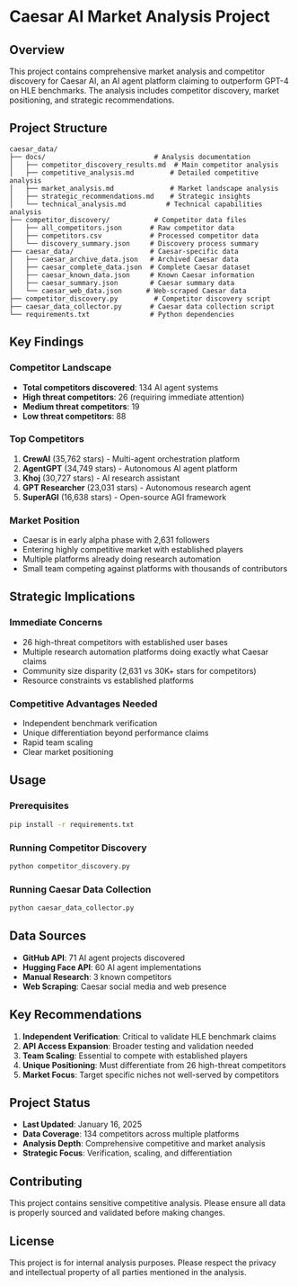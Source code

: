 # Caesar AI Market Analysis Project

## Overview

This project contains comprehensive market analysis and competitor discovery for Caesar AI, an AI agent platform claiming to outperform GPT-4 on HLE benchmarks. The analysis includes competitor discovery, market positioning, and strategic recommendations.

## Project Structure

```
caesar_data/
├── docs/                           # Analysis documentation
│   ├── competitor_discovery_results.md  # Main competitor analysis
│   ├── competitive_analysis.md         # Detailed competitive analysis
│   ├── market_analysis.md              # Market landscape analysis
│   ├── strategic_recommendations.md    # Strategic insights
│   └── technical_analysis.md          # Technical capabilities analysis
├── competitor_discovery/           # Competitor data files
│   ├── all_competitors.json       # Raw competitor data
│   ├── competitors.csv            # Processed competitor data
│   └── discovery_summary.json     # Discovery process summary
├── caesar_data/                   # Caesar-specific data
│   ├── caesar_archive_data.json   # Archived Caesar data
│   ├── caesar_complete_data.json  # Complete Caesar dataset
│   ├── caesar_known_data.json     # Known Caesar information
│   ├── caesar_summary.json        # Caesar summary data
│   └── caesar_web_data.json      # Web-scraped Caesar data
├── competitor_discovery.py         # Competitor discovery script
├── caesar_data_collector.py       # Caesar data collection script
└── requirements.txt               # Python dependencies
```

## Key Findings

### Competitor Landscape
- **Total competitors discovered**: 134 AI agent systems
- **High threat competitors**: 26 (requiring immediate attention)
- **Medium threat competitors**: 19
- **Low threat competitors**: 88

### Top Competitors
1. **CrewAI** (35,762 stars) - Multi-agent orchestration platform
2. **AgentGPT** (34,749 stars) - Autonomous AI agent platform
3. **Khoj** (30,727 stars) - AI research assistant
4. **GPT Researcher** (23,031 stars) - Autonomous research agent
5. **SuperAGI** (16,638 stars) - Open-source AGI framework

### Market Position
- Caesar is in early alpha phase with 2,631 followers
- Entering highly competitive market with established players
- Multiple platforms already doing research automation
- Small team competing against platforms with thousands of contributors

## Strategic Implications

### Immediate Concerns
- 26 high-threat competitors with established user bases
- Multiple research automation platforms doing exactly what Caesar claims
- Community size disparity (2,631 vs 30K+ stars for competitors)
- Resource constraints vs established platforms

### Competitive Advantages Needed
- Independent benchmark verification
- Unique differentiation beyond performance claims
- Rapid team scaling
- Clear market positioning

## Usage

### Prerequisites
```bash
pip install -r requirements.txt
```

### Running Competitor Discovery
```bash
python competitor_discovery.py
```

### Running Caesar Data Collection
```bash
python caesar_data_collector.py
```

## Data Sources

- **GitHub API**: 71 AI agent projects discovered
- **Hugging Face API**: 60 AI agent implementations
- **Manual Research**: 3 known competitors
- **Web Scraping**: Caesar social media and web presence

## Key Recommendations

1. **Independent Verification**: Critical to validate HLE benchmark claims
2. **API Access Expansion**: Broader testing and validation needed
3. **Team Scaling**: Essential to compete with established players
4. **Unique Positioning**: Must differentiate from 26 high-threat competitors
5. **Market Focus**: Target specific niches not well-served by competitors

## Project Status

- **Last Updated**: January 16, 2025
- **Data Coverage**: 134 competitors across multiple platforms
- **Analysis Depth**: Comprehensive competitive and market analysis
- **Strategic Focus**: Verification, scaling, and differentiation

## Contributing

This project contains sensitive competitive analysis. Please ensure all data is properly sourced and validated before making changes.

## License

This project is for internal analysis purposes. Please respect the privacy and intellectual property of all parties mentioned in the analysis. 